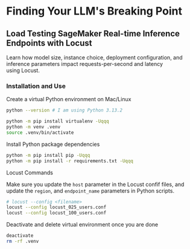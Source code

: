 # Finding Your LLM's Breaking Point

## Load Testing SageMaker Real-time Inference Endpoints with Locust

Learn how model size, instance choice, deployment configuration, and inference parameters impact requests-per-second and latency using Locust.

### Installation and Use

Create a virtual Python environment on Mac/Linux

```sh
python --version # I am using Python 3.13.2

python -m pip install virtualenv -Uqqq
python -m venv .venv
source .venv/bin/activate
```

Install Python package dependencies

```sh
python -m pip install pip -Uqqq
python -m pip install -r requirements.txt -Uqqq
```

Locust Commands

Make sure you update the `host` parameter in the Locust confif files, and update the `region`, and `endpoint_name` parameters in Python scripts.

```sh
# locust --config <filename>
locust --config locust_025_users.conf
locust --config locust_100_users.conf


```

Deactivate and delete virtual environment once you are done

```sh
deactivate
rm -rf .venv
```


